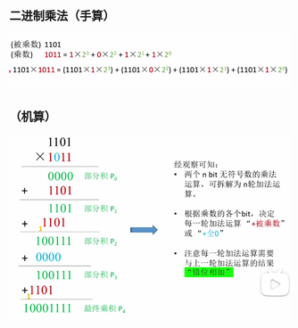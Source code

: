 
## 二进制乘法（手算）

![输入图片说明](/imgs/2025-08-03/v2h4xWkLJtiobKJs.png)

## （机算）
![输入图片说明](/imgs/2025-08-03/uDkAdZqw2Vtd8IaD.png)
<!--stackedit_data:
eyJoaXN0b3J5IjpbNjk4OTQxNTQwLDQ0MDkwNTYxOV19
-->